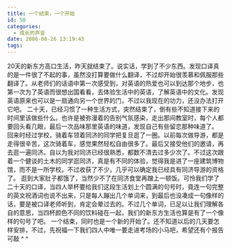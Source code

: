 ```yaml
---
title: 一个结束，一个开始
id: 50
categories:
  - 成长的声音
date: 2006-08-26 13:19:43
tags:
---
```



 20天的新东方高口生活，昨天就结束了。说实话，学到了不少东西。发现口译真的是一件很了不起的事，虽然没打算要做什么翻译，不过却开始很羡慕和佩服那些翻译了。从老师们的话语中第一次感受到，对英语的热爱也可以到达那个地步，也第一次为了英语而很想出国看看，去体验生活中的英语，了解英语中的文化。发现英语原来也可以是一扇通向另一个世界的门，不过以我现在的功力，还没办法打开它吧。
 二十天，已经习惯了一种生活方式，突然结束了，倒有些不知道接下来的时间里该做些什么。也许是被弥漫着的告别气氛感染，走出那间教室时，每个人都要回头看几眼，最后一次品味那里英语的味道，发现自己有些留恋那种味道了。
 回来时经过学校，骑着车领着同济的同学把复旦逛了一圈。以前每次做导游，都是走得很辛苦，这次骑着车，感觉果然轻松自由很多了。最后又接受他们的邀请，再去逛一遍同济。自以为我对同济已经很熟悉，都数不清去过多少次了。不过这次跟着一个健谈的土木的同学逛同济，真是有不同的体验，觉得我是进了一座建筑博物馆，而不是一所学校。不过收获了不少，几乎可以确定我已经具有同济导游的资格了。
 逛到大家肚子都饿了，当然少不了在同济食堂再蹭上一顿饭。可怜我们学了二十天的口译，当四人举杯要给我们这段生活划上个圆满的句号时，竟连一句完整的英文祝酒词也说不出来，只是每人蹦出几个单词来，到最后也没凑成一句像样的话，要是被口译老师听到，肯定会晕过去的。不过几个单词，已足以让我们理解各自的意思，当四杯颜色不同的饮料碰在一起，我们的新东方生活也算是有了一个像样的句号了吧。
一个结束，同时也是一个新的开始了。还不知道以后的几天要怎样安排，不过，先祝福一下我们四人中唯一要走进考场的小马吧，希望还有个报告可敲 ^ ^
